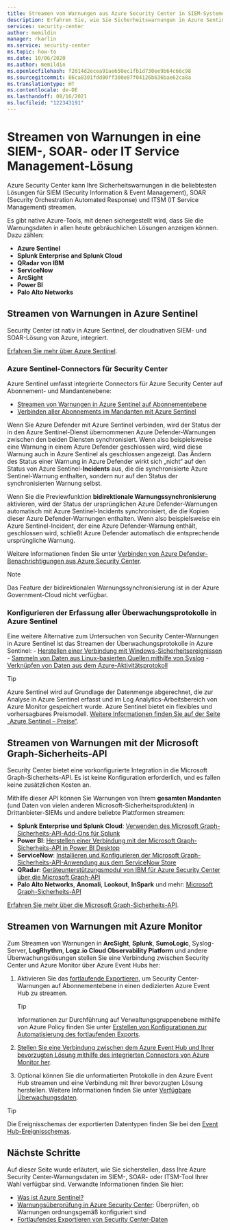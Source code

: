 ```yaml
---
title: Streamen von Warnungen aus Azure Security Center in SIEM-Systeme (Security Information & Event Management) und andere Überwachungslösungen
description: Erfahren Sie, wie Sie Sicherheitswarnungen in Azure Sentinel, Drittanbieter-SIEMs, SOAR- oder ITSM-Lösungen streamen.
services: security-center
author: memildin
manager: rkarlin
ms.service: security-center
ms.topic: how-to
ms.date: 10/06/2020
ms.author: memildin
ms.openlocfilehash: f2014d2ecea91ae650ec1fb1d730ee9b64c66c98
ms.sourcegitcommit: 86ca8301fdd00ff300e87f04126b636bae62ca8a
ms.translationtype: HT
ms.contentlocale: de-DE
ms.lasthandoff: 08/16/2021
ms.locfileid: "122343191"
---
```

# <a name="stream-alerts-to-a-siem-soar-or-it-service-management-solution"></a>Streamen von Warnungen in eine SIEM-, SOAR- oder IT Service Management-Lösung

Azure Security Center kann Ihre Sicherheitswarnungen in die beliebtesten Lösungen für SIEM (Security Information & Event Management), SOAR (Security Orchestration Automated Response) und ITSM (IT Service Management) streamen.

Es gibt native Azure-Tools, mit denen sichergestellt wird, dass Sie die Warnungsdaten in allen heute gebräuchlichen Lösungen anzeigen können. Dazu zählen:

- **Azure Sentinel**
- **Splunk Enterprise and Splunk Cloud**
- **QRadar von IBM**
- **ServiceNow**
- **ArcSight**
- **Power BI**
- **Palo Alto Networks**

## <a name="stream-alerts-to-azure-sentinel"></a>Streamen von Warnungen in Azure Sentinel 

Security Center ist nativ in Azure Sentinel, der cloudnativen SIEM- und SOAR-Lösung von Azure, integriert. 

[Erfahren Sie mehr über Azure Sentinel](../sentinel/overview.md).

### <a name="azure-sentinels-connectors-for-security-center"></a>Azure Sentinel-Connectors für Security Center

Azure Sentinel umfasst integrierte Connectors für Azure Security Center auf Abonnement- und Mandantenebene:

- [Streamen von Warnungen in Azure Sentinel auf Abonnementebene](../sentinel/connect-azure-security-center.md)
- [Verbinden aller Abonnements im Mandanten mit Azure Sentinel](https://techcommunity.microsoft.com/t5/azure-sentinel/azure-security-center-auto-connect-to-sentinel/ba-p/1387539) 

Wenn Sie Azure Defender mit Azure Sentinel verbinden, wird der Status der in den Azure Sentinel-Dienst übernommenen Azure Defender-Warnungen zwischen den beiden Diensten synchronisiert. Wenn also beispielsweise eine Warnung in einem Azure Defender geschlossen wird, wird diese Warnung auch in Azure Sentinel als geschlossen angezeigt. Das Ändern des Status einer Warnung in Azure Defender wirkt sich „nicht“ auf den Status von Azure Sentinel-**Incidents** aus, die die synchronisierte Azure Sentinel-Warnung enthalten, sondern nur auf den Status der synchronisierten Warnung selbst.

Wenn Sie die Previewfunktion **bidirektionale Warnungssynchronisierung** aktivieren, wird der Status der ursprünglichen Azure Defender-Warnungen automatisch mit Azure Sentinel-Incidents synchronisiert, die die Kopien dieser Azure Defender-Warnungen enthalten. Wenn also beispielsweise ein Azure Sentinel-Incident, der eine Azure Defender-Warnung enthält, geschlossen wird, schließt Azure Defender automatisch die entsprechende ursprüngliche Warnung.

Weitere Informationen finden Sie unter [Verbinden von Azure Defender-Benachrichtigungen aus Azure Security Center](../sentinel/connect-azure-security-center.md).

> [!NOTE]
> Das Feature der bidirektionalen Warnungssynchronisierung ist in der Azure Government-Cloud nicht verfügbar. 

### <a name="configure-ingestion-of-all-audit-logs-into-azure-sentinel"></a>Konfigurieren der Erfassung aller Überwachungsprotokolle in Azure Sentinel 

Eine weitere Alternative zum Untersuchen von Security Center-Warnungen in Azure Sentinel ist das Streamen der Überwachungsprotokolle in Azure Sentinel:
    - [Herstellen einer Verbindung mit Windows-Sicherheitsereignissen](../sentinel/connect-windows-security-events.md)
    - [Sammeln von Daten aus Linux-basierten Quellen mithilfe von Syslog](../sentinel/connect-syslog.md)
    - [Verknüpfen von Daten aus dem Azure-Aktivitätsprotokoll](../sentinel/connect-azure-activity.md)

> [!TIP]
> Azure Sentinel wird auf Grundlage der Datenmenge abgerechnet, die zur Analyse in Azure Sentinel erfasst und im Log Analytics-Arbeitsbereich von Azure Monitor gespeichert wurde. Azure Sentinel bietet ein flexibles und vorhersagbares Preismodell. [Weitere Informationen finden Sie auf der Seite „Azure Sentinel – Preise“](https://azure.microsoft.com/pricing/details/azure-sentinel/).


## <a name="stream-alerts-with-microsoft-graph-security-api"></a>Streamen von Warnungen mit der Microsoft Graph-Sicherheits-API

Security Center bietet eine vorkonfigurierte Integration in die Microsoft Graph-Sicherheits-API. Es ist keine Konfiguration erforderlich, und es fallen keine zusätzlichen Kosten an. 

Mithilfe dieser API können Sie Warnungen von Ihrem **gesamten Mandanten** (und Daten von vielen anderen Microsoft-Sicherheitsprodukten) in Drittanbieter-SIEMs und andere beliebte Plattformen streamen:

- **Splunk Enterprise und Splunk Cloud**: [Verwenden des Microsoft Graph-Sicherheits-API-Add-Ons für Splunk](https://splunkbase.splunk.com/app/4564/) 
- **Power BI**: [Herstellen einer Verbindung mit der Microsoft Graph-Sicherheits-API in Power BI Desktop](/power-bi/connect-data/desktop-connect-graph-security)
- **ServiceNow**: [Installieren und Konfigurieren der Microsoft Graph-Sicherheits-API-Anwendung aus dem ServiceNow Store](https://docs.servicenow.com/bundle/orlando-security-management/page/product/secops-integration-sir/secops-integration-ms-graph/task/ms-graph-install.html)
- **QRadar**: [Geräteunterstützungsmodul von IBM für Azure Security Center über die Microsoft Graph-API](https://www.ibm.com/support/knowledgecenter/SS42VS_DSM/com.ibm.dsm.doc/c_dsm_guide_ms_azure_security_center_overview.html) 
- **Palo Alto Networks**, **Anomali**, **Lookout**, **InSpark** und mehr: [Microsoft Graph-Sicherheits-API](https://www.microsoft.com/security/business/graph-security-api#office-MultiFeatureCarousel-09jr2ji)

[Erfahren Sie mehr über die Microsoft Graph-Sicherheits-API](https://www.microsoft.com/security/business/graph-security-api).


## <a name="stream-alerts-with-azure-monitor"></a>Streamen von Warnungen mit Azure Monitor 

Zum Streamen von Warnungen in **ArcSight**, **Splunk**, **SumoLogic**, Syslog-Server, **LogRhythm**, **Logz.io Cloud Observability Platform** und andere Überwachungslösungen stellen Sie eine Verbindung zwischen Security Center und Azure Monitor über Azure Event Hubs her:

1. Aktivieren Sie das [fortlaufende Exportieren](continuous-export.md), um Security Center-Warnungen auf Abonnementebene in einen dedizierten Azure Event Hub zu streamen. 
    > [!TIP]
    > Informationen zur Durchführung auf Verwaltungsgruppenebene mithilfe von Azure Policy finden Sie unter [Erstellen von Konfigurationen zur Automatisierung des fortlaufenden Exports](continuous-export.md?tabs=azure-policy#configure-continuous-export-at-scale-using-the-supplied-policies).

1. [Stellen Sie eine Verbindung zwischen dem Azure Event Hub und Ihrer bevorzugten Lösung mithilfe des integrierten Connectors von Azure Monitor her](../azure-monitor/essentials/stream-monitoring-data-event-hubs.md#partner-tools-with-azure-monitor-integration).

1. Optional können Sie die unformatierten Protokolle in den Azure Event Hub streamen und eine Verbindung mit Ihrer bevorzugten Lösung herstellen. Weitere Informationen finden Sie unter [Verfügbare Überwachungsdaten](../azure-monitor/essentials/stream-monitoring-data-event-hubs.md#monitoring-data-available).

> [!TIP]
> Die Ereignisschemas der exportierten Datentypen finden Sie bei den [Event Hub-Ereignisschemas](https://aka.ms/ASCAutomationSchemas).


## <a name="next-steps"></a>Nächste Schritte

Auf dieser Seite wurde erläutert, wie Sie sicherstellen, dass Ihre Azure Security Center-Warnungsdaten im SIEM-, SOAR- oder ITSM-Tool Ihrer Wahl verfügbar sind. Verwandte Informationen finden Sie hier:

- [Was ist Azure Sentinel?](../sentinel/overview.md)
- [Warnungsüberprüfung in Azure Security Center](security-center-alert-validation.md): Überprüfen, ob Warnungen ordnungsgemäß konfiguriert sind
- [Fortlaufendes Exportieren von Security Center-Daten](continuous-export.md)
